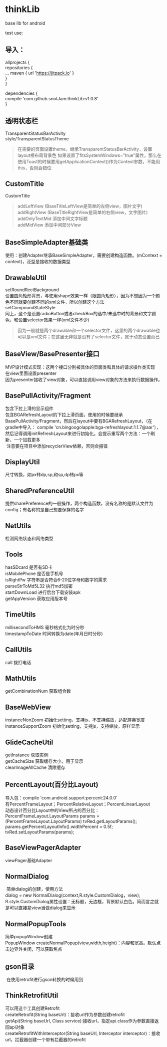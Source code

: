 # thinkLib
base lib for android

test use:

导入：
----------
allprojects {<br>
	repositories {<br>
		...
		maven { url 'https://jitpack.io' }<br>
	}<br>
}<br>

dependencies {<br>
	compile 'com.github.snotJam:thinkLib:v1.0.8'<br>
}


透明状态栏
-----------
  TransparentStatusBarActivity<br>
  style/TransparentStatusTheme<br>
  >在需要的页面设置theme，继承TransparentStatusBarActivity，设置layout根布局背景色
  >如果设置了fitsSystemWindows="true"属性，那么在使用Toast的时候要用getApplicationContext()作为Context参数，不能用this，否则会错位​

​​CustomTitle​​
-----------
  CustomTitle<br>
  >addLeftView (BaseTitleLeftView是简单的左侧view，图片文字)<br>
  >addRightView (BaseTitleRightView是简单的右侧view，文字图片)<br>
  >addOnlyTextMid 添加中间文字标题<br>
  >addMidView 添加中间部分View<br>

BaseSimpleAdapter基础类
-----------
  使用：创建Adapter继承BaseSimpleAdapter<Class>，需要创建构造函数。(mContext = context)，泛型是接收的数据类型

DrawableUtil
-----------
  setRoundRectBackground<br>
	设置圆角矩形背景，与使用shape效果一样（限圆角矩形），因为不想因为一个颜色不同就要创建不同的xml文件，所以创建这个方法<br>
  setCompoundStateStyle<br>
	同上，这个是设置radioButton或者checkBox的选中/未选中时的背景和文字颜色，和设置selector效果一样(xml文件不少)<br>
  >因为一般就是两个drawable和一个selector文件，这里的两个drawable也可以是xml文件；在这里无非就是没有了selector文件，属于动态设置而已

BaseView/BasePresenter接口
-----------
  MVP设计模式实现：这两个接口分别被具体的页面类和具体的请求操作类实现<br>
  在view里面设置presenter<br>
  因为presenter接收了view对象，可以直接调用view对象的方法来执行数据操作。<br>


BasePullActivity/Fragment
-----------
  包含下拉上滑的显示组件<br>
  包含BGARefreshLayout的下拉上滑页面，使用的时候要继承BasePullActivity/Fragment，然后在layout中要有BGARefreshLayout，（在gradle中导入：
  compile 'cn.bingoogolapple:bga-refreshlayout:1.1.7@aar'），然后记得调用initRefreshLayout来进行初始化。会提示重写两个方法：一个刷新，一个加载更多<br>
  注意要在项目中添加recyclerView依赖，否则会报错<br>

DisplayUtil
-----------
  尺寸转换，如px转dp,sp,和sp,dp转px等<br>

SharedPreferenceUtil
-----------
  提供sharePreference的一般操作，两个构造函数，没有名称的是默认文件为config；有名称的是自己想要保存的名字<br>

NetUtils
-----------
  检测网络状态和网络类型<br>

Tools
-----------
  hasSDcard 是否有SD卡<br>
  isMobilePhone 是否是手机号<br>
  isRightPw 字符串是否符合6-20位字母和数字的需求<br>
  parseStrToMd5L32 执行md5加密<br>
  startDownLoad 进行后台下载安装apk<br>
  getAppVersion 获取应用版本号<br>

TimeUtils
-----------
  millisecondToHMS 毫秒格式化为时分秒<br>
  timestampToDate 时间转换为date(年月日时分秒)<br>

CallUtils
-----------
  call 拨打电话<br>

MathUtils
-----------
  getCombinationNum 获取组合数<br>

BaseWebView
-----------
  instanceNonZoom 初始化setting，支持js，不支持缩放，适配屏幕宽度<br>
  instanceSupportZoom 初始化setting，支持js，支持缩放，原样显示<br>

GlideCacheUtil
-----------
  getInstance 获取实例<br>
  getCacheSize 获取缓存大小，用于显示<br>
  clearImageAllCache 清除缓存<br>

PercentLayout(百分比Layout)
-----------
  导入包：compile 'com.android.support:percent:24.0.0'<br>
  有PercentFrameLayout；PercentRelativeLayout；PercentLinearLayout<br>
  动态设计百分比Layout中的View所占的百分比：<br>
    PercentFrameLayout.LayoutParams params = (PercentFrameLayout.LayoutParams) tvRed.getLayoutParams(); <br>
    params.getPercentLayoutInfo().widthPercent = 0.5f; <br>
    tvRed.setLayoutParams(params);<br>

BaseViewPagerAdapter
-----------
  viewPager基础Adapter<br>
	
NormalDialog
------------
  简单dialog的创建，使用方法<br>
  dialog = new NormalDialog(context,R.style.CustomDialog，view);<br>
  R.style.CustomDialog属性设置：无标题，无边框，背景默认白色。简而言之就是可以直接拿view当做dialog来显示<br>
  
NormalPopupTools
------------------
  简单popupWindow创建<br>
  PopupWindow createNormalPopup(view,width,height)：内容和宽高。默认点击边界外关闭，可以获取焦点<br>

gson目录
---------------
  在使用retrofit进行gson转换的时候用到<br>

ThinkRetrofitUtil
------------------
  可以用这个工具创建Retrofit<br>
  createRetrofit(String baseUrl)：接收url作为参数创建retrofit<br>
  getApi(String baseUrl, Class<T> service):接收url，指定api.class作为参数直接返回api对象<br>
  createRetrofitWithInterceptor(String baseUrl, Interceptor interceptor)：接收url，拦截器创建一个带有拦截器的retrofit<br>



